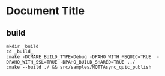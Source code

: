 # Document Title
## build
```
mkdir _build
cd _build_ 
cmake -DCMAKE_BUILD_TYPE=Debug -DPAHO_WITH_MSQUIC=TRUE  -DPAHO_WITH_SSL=TRUE -DPAHO_BUILD_SHARED=TRUE ../
cmake --build ./ && src/samples/MQTTAsync_quic_publish
```
